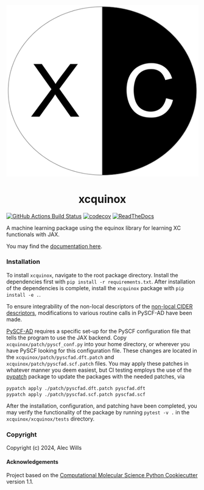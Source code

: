 <div align="center" class="margin: 0 auto;"> 

 ![xcquinox-image](./xcquinox.png)

xcquinox
==============================

</div>

[//]: # (Badges)
[![GitHub Actions Build Status](https://github.com/alecpwills/xcquinox/workflows/CI/badge.svg)](https://github.com/alecpwills/xcquinox/actions?query=workflow%3ACI)
[![codecov](https://codecov.io/gh/alecpwills/xcquinox/branch/main/graph/badge.svg)](https://codecov.io/gh/alecpwills/xcquinox/branch/main)
[![ReadTheDocs](https://readthedocs.org/projects/xcquinox/badge/?version=latest)](https://xcquinox.readthedocs.io/en/latest/)


A machine learning package using the equinox library for learning XC functionals with JAX.

You may find the [documentation here](https://xcquinox.readthedocs.io/en/latest/).

### Installation

To install `xcquinox`, navigate to the root package directory. Install the dependencies first with `pip install -r requirements.txt`. After installation of the dependencies is complete, install the `xcquinox` package with `pip install -e .`.

To ensure integrability of the non-local descriptors of the [non-local CIDER descriptors](https://github.com/mir-group/CiderPress2022), modifications to various routine calls in PySCF-AD have been made. 

[PySCF-AD](https://github.com/fishjojo/pyscfad) requires a specific set-up for the PySCF configuration file that tells the program to use the JAX backend. Copy `xcquinox/patch/pyscf_conf.py` into your home directory, or wherever you have PySCF looking for this configuration file. These changes are located in the `xcquinox/patch/pyscfad.dft.patch` and `xcquinox/patch/pyscfad.scf.patch` files. You may apply these patches in whatever manner you deem easiest, but CI testing employs the use of the [pypatch](https://github.com/sitkatech/pypatch) package to update the packages with the needed patches, via
```
pypatch apply ./patch/pyscfad.dft.patch pyscfad.dft
pypatch apply ./patch/pyscfad.scf.patch pyscfad.scf
```

After the installation, configuration, and patching have been completed, you may verify the functionality of the package by running `pytest -v .` in the `xcquinox/xcquinox/tests` directory.

### Copyright

Copyright (c) 2024, Alec Wills


#### Acknowledgements
 
Project based on the 
[Computational Molecular Science Python Cookiecutter](https://github.com/molssi/cookiecutter-cms) version 1.1.
